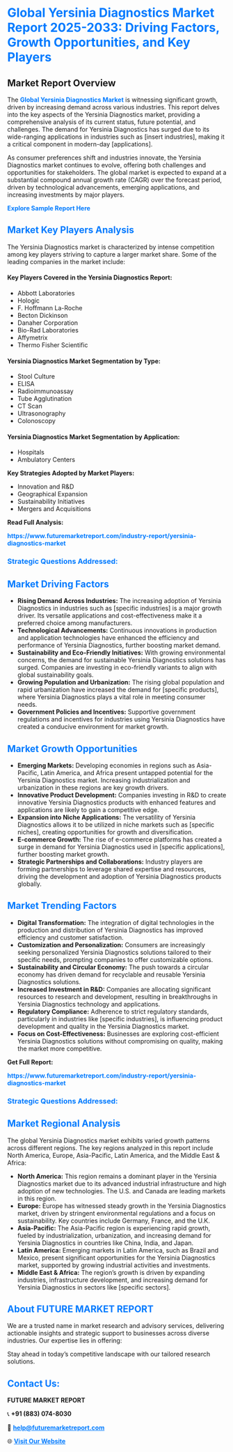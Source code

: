<h1 style="color: #007BFF;">Global Yersinia Diagnostics Market Report 2025-2033: Driving Factors, Growth Opportunities, and Key Players</h1>

<section id="overview">
<h2>Market Report Overview</h2>
<p>The <a href="https://www.futuremarketreport.com/industry-report/yersinia-diagnostics-market" style="color: #007BFF; text-decoration: none;"><strong>Global Yersinia Diagnostics Market</strong></a> is witnessing significant growth, driven by increasing demand across various industries. This report delves into the key aspects of the Yersinia Diagnostics market, providing a comprehensive analysis of its current status, future potential, and challenges. The demand for Yersinia Diagnostics has surged due to its wide-ranging applications in industries such as [insert industries], making it a critical component in modern-day [applications].</p>
<p>As consumer preferences shift and industries innovate, the Yersinia Diagnostics market continues to evolve, offering both challenges and opportunities for stakeholders. The global market is expected to expand at a substantial compound annual growth rate (CAGR) over the forecast period, driven by technological advancements, emerging applications, and increasing investments by major players.</p>
</section>

<section id="overview">
<p><a href="https://www.futuremarketreport.com/request-sample/reportId=59427" style="color: #007BFF; text-decoration: none;"><strong>Explore Sample Report Here</strong></a></p>
</section>

<section id="key-players">
<h2 style="color: #007BFF;">Market Key Players Analysis</h2>
<p>The Yersinia Diagnostics market is characterized by intense competition among key players striving to capture a larger market share. Some of the leading companies in the market include:</p>
<h4>Key Players Covered in the Yersinia Diagnostics Report:</h4>
<ul><li>Abbott Laboratories</li><li>Hologic</li><li>F. Hoffmann La-Roche</li><li>Becton Dickinson</li><li>Danaher Corporation</li><li>Bio-Rad Laboratories</li><li>Affymetrix</li><li>Thermo Fisher Scientific</li></ul>
<h4>Yersinia Diagnostics Market Segmentation by Type:</h4>
<ul><li>Stool Culture</li><li>ELISA</li><li>Radioimmunoassay</li><li>Tube Agglutination</li><li>CT Scan</li><li>Ultrasonography</li><li>Colonoscopy</li></ul>

<h4>Yersinia Diagnostics Market Segmentation by Application:</h4>
<ul><li>Hospitals</li><li>Ambulatory Centers</li></ul>
<p><strong>Key Strategies Adopted by Market Players:</strong></p>
<ul>
<li>Innovation and R&D</li>
<li>Geographical Expansion</li>
<li>Sustainability Initiatives</li>
<li>Mergers and Acquisitions</li>
</ul>
</section>

<section>
<p><strong>Read Full Analysis: </strong></p><a href="https://www.futuremarketreport.com/industry-report/yersinia-diagnostics-market" style="color: #007BFF; text-decoration: none;"><strong>https://www.futuremarketreport.com/industry-report/yersinia-diagnostics-market</strong></a>
<h3 style="color: #007BFF;">Strategic Questions Addressed:</h3>
</section>

<section id="driving-factors">
<h2 style="color: #007BFF;">Market Driving Factors</h2>
<ul>
<li><strong>Rising Demand Across Industries:</strong> The increasing adoption of Yersinia Diagnostics in industries such as [specific industries] is a major growth driver. Its versatile applications and cost-effectiveness make it a preferred choice among manufacturers.</li>
<li><strong>Technological Advancements:</strong> Continuous innovations in production and application technologies have enhanced the efficiency and performance of Yersinia Diagnostics, further boosting market demand.</li>
<li><strong>Sustainability and Eco-Friendly Initiatives:</strong> With growing environmental concerns, the demand for sustainable Yersinia Diagnostics solutions has surged. Companies are investing in eco-friendly variants to align with global sustainability goals.</li>
<li><strong>Growing Population and Urbanization:</strong> The rising global population and rapid urbanization have increased the demand for [specific products], where Yersinia Diagnostics plays a vital role in meeting consumer needs.</li>
<li><strong>Government Policies and Incentives:</strong> Supportive government regulations and incentives for industries using Yersinia Diagnostics have created a conducive environment for market growth.</li>
</ul>
</section>

<section id="growth-opportunities">
<h2 style="color: #007BFF;">Market Growth Opportunities</h2>
<ul>
<li><strong>Emerging Markets:</strong> Developing economies in regions such as Asia-Pacific, Latin America, and Africa present untapped potential for the Yersinia Diagnostics market. Increasing industrialization and urbanization in these regions are key growth drivers.</li>
<li><strong>Innovative Product Development:</strong> Companies investing in R&D to create innovative Yersinia Diagnostics products with enhanced features and applications are likely to gain a competitive edge.</li>
<li><strong>Expansion into Niche Applications:</strong> The versatility of Yersinia Diagnostics allows it to be utilized in niche markets such as [specific niches], creating opportunities for growth and diversification.</li>
<li><strong>E-commerce Growth:</strong> The rise of e-commerce platforms has created a surge in demand for Yersinia Diagnostics used in [specific applications], further boosting market growth.</li>
<li><strong>Strategic Partnerships and Collaborations:</strong> Industry players are forming partnerships to leverage shared expertise and resources, driving the development and adoption of Yersinia Diagnostics products globally.</li>
</ul>
</section>

<section id="trending-factors">
<h2 style="color: #007BFF;">Market Trending Factors</h2>
<ul>
<li><strong>Digital Transformation:</strong> The integration of digital technologies in the production and distribution of Yersinia Diagnostics has improved efficiency and customer satisfaction.</li>
<li><strong>Customization and Personalization:</strong> Consumers are increasingly seeking personalized Yersinia Diagnostics solutions tailored to their specific needs, prompting companies to offer customizable options.</li>
<li><strong>Sustainability and Circular Economy:</strong> The push towards a circular economy has driven demand for recyclable and reusable Yersinia Diagnostics solutions.</li>
<li><strong>Increased Investment in R&D:</strong> Companies are allocating significant resources to research and development, resulting in breakthroughs in Yersinia Diagnostics technology and applications.</li>
<li><strong>Regulatory Compliance:</strong> Adherence to strict regulatory standards, particularly in industries like [specific industries], is influencing product development and quality in the Yersinia Diagnostics market.</li>
<li><strong>Focus on Cost-Effectiveness:</strong> Businesses are exploring cost-efficient Yersinia Diagnostics solutions without compromising on quality, making the market more competitive.</li>
</ul>
</section>

<section>
<p><strong>Get Full Report: </strong></p><a href="https://www.futuremarketreport.com/industry-report/yersinia-diagnostics-market" style="color: #007BFF; text-decoration: none;"><strong>https://www.futuremarketreport.com/industry-report/yersinia-diagnostics-market</strong></a>
<h3 style="color: #007BFF;">Strategic Questions Addressed:</h3>
</section>


<section id="regional-analysis">
<h2 style="color: #007BFF;">Market Regional Analysis</h2>
<p>The global Yersinia Diagnostics market exhibits varied growth patterns across different regions. The key regions analyzed in this report include North America, Europe, Asia-Pacific, Latin America, and the Middle East & Africa:</p>
<ul>
<li><strong>North America:</strong> This region remains a dominant player in the Yersinia Diagnostics market due to its advanced industrial infrastructure and high adoption of new technologies. The U.S. and Canada are leading markets in this region.</li>
<li><strong>Europe:</strong> Europe has witnessed steady growth in the Yersinia Diagnostics market, driven by stringent environmental regulations and a focus on sustainability. Key countries include Germany, France, and the U.K.</li>
<li><strong>Asia-Pacific:</strong> The Asia-Pacific region is experiencing rapid growth, fueled by industrialization, urbanization, and increasing demand for Yersinia Diagnostics in countries like China, India, and Japan.</li>
<li><strong>Latin America:</strong> Emerging markets in Latin America, such as Brazil and Mexico, present significant opportunities for the Yersinia Diagnostics market, supported by growing industrial activities and investments.</li>
<li><strong>Middle East & Africa:</strong> The region’s growth is driven by expanding industries, infrastructure development, and increasing demand for Yersinia Diagnostics in sectors like [specific sectors].</li>
</ul>
</section>

<footer>
<h2 style="color: #007BFF;">About FUTURE MARKET REPORT</h2>
<p>We are a trusted name in market research and advisory services, delivering actionable insights and strategic support to businesses across diverse industries. Our expertise lies in offering:</p>

<p>Stay ahead in today’s competitive landscape with our tailored research solutions.</p>

<h2 style="color: #007BFF;">Contact Us:</h2>
<p><strong>FUTURE MARKET REPORT</strong></p>
<p>📞 <strong>+91 (883) 074-8030</strong></p>
<p>📧 <strong><a href="mailto:help@futuremarketreport.com" style="color: #007BFF;">help@futuremarketreport.com</a></strong></p>
<p>🌐 <strong><a href="https://www.futuremarketreport.com/" style="color: #007BFF;">Visit Our Website</a></strong></p>
</footer>